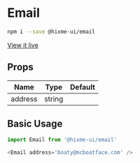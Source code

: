 # Email


```bash
npm i --save @hixme-ui/email
```
[View it live](https://hixme.github.io/hixme-ui/email)

## Props

| Name            | Type        | Default        |
| --------------- | ----------- | -------------- |
| address         | string      |                |


## Basic Usage

```javascript
import Email from '@hixme-ui/email'

<Email address='boaty@mcboatface.com' />
```
